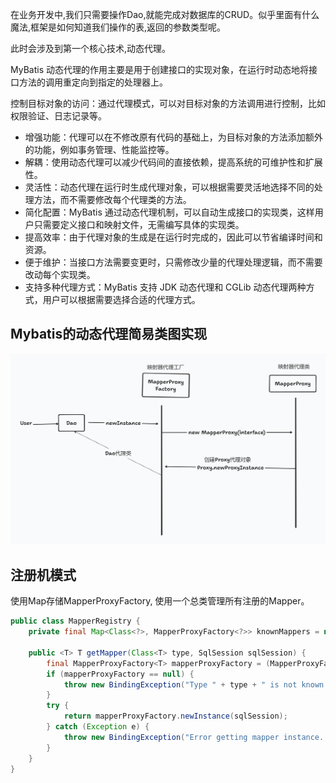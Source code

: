 在业务开发中,我们只需要操作Dao,就能完成对数据库的CRUD。似乎里面有什么魔法,框架是如何知道我们操作的表,返回的参数类型呢。

此时会涉及到第一个核心技术,动态代理。

MyBatis 动态代理的作用主要是用于创建接口的实现对象，在运行时动态地将接口方法的调用重定向到指定的处理器上。

控制目标对象的访问：通过代理模式，可以对目标对象的方法调用进行控制，比如权限验证、日志记录等。
- 增强功能：代理可以在不修改原有代码的基础上，为目标对象的方法添加额外的功能，例如事务管理、性能监控等。
- 解耦：使用动态代理可以减少代码间的直接依赖，提高系统的可维护性和扩展性。
- 灵活性：动态代理在运行时生成代理对象，可以根据需要灵活地选择不同的处理方法，而不需要修改每个代理类的方法。
- 简化配置：MyBatis 通过动态代理机制，可以自动生成接口的实现类，这样用户只需要定义接口和映射文件，无需编写具体的实现类。
- 提高效率：由于代理对象的生成是在运行时完成的，因此可以节省编译时间和资源。
- 便于维护：当接口方法需要变更时，只需修改少量的代理处理逻辑，而不需要改动每个实现类。
- 支持多种代理方式：MyBatis 支持 JDK 动态代理和 CGLib 动态代理两种方式，用户可以根据需要选择合适的代理方式。

## Mybatis的动态代理简易类图实现
![img_1.png](proxy.png)


## 注册机模式
使用Map存储MapperProxyFactory, 使用一个总类管理所有注册的Mapper。
```java
public class MapperRegistry {
    private final Map<Class<?>, MapperProxyFactory<?>> knownMappers = new ConcurrentHashMap<>();

    public <T> T getMapper(Class<T> type, SqlSession sqlSession) {
        final MapperProxyFactory<T> mapperProxyFactory = (MapperProxyFactory<T>) knownMappers.get(type);
        if (mapperProxyFactory == null) {
            throw new BindingException("Type " + type + " is not known to the MapperRegistry.");
        }
        try {
            return mapperProxyFactory.newInstance(sqlSession);
        } catch (Exception e) {
            throw new BindingException("Error getting mapper instance. Cause: " + e, e);
        }
    }
}
```


